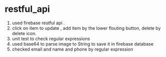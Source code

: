 # restful_api
1. used firebase restful api .
2. click on item to update , add item by the lower flouting button, delete by delete icon.
3. unit test to check regular expressions
4. used base64 to parse image to String to save it in firebase database
5. checked email and name and phone by regular expression
